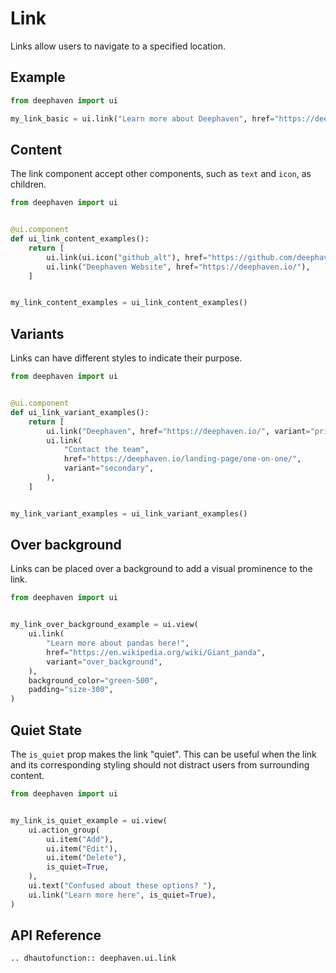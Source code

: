 # Link

Links allow users to navigate to a specified location.

## Example

```python
from deephaven import ui

my_link_basic = ui.link("Learn more about Deephaven", href="https://deephaven.io/")
```


## Content

The link component accept other components, such as `text` and `icon`, as children.

```python
from deephaven import ui


@ui.component
def ui_link_content_examples():
    return [
        ui.link(ui.icon("github_alt"), href="https://github.com/deephaven"),
        ui.link("Deephaven Website", href="https://deephaven.io/"),
    ]


my_link_content_examples = ui_link_content_examples()
```


## Variants

Links can have different styles to indicate their purpose.

```python
from deephaven import ui


@ui.component
def ui_link_variant_examples():
    return [
        ui.link("Deephaven", href="https://deephaven.io/", variant="primary"),
        ui.link(
            "Contact the team",
            href="https://deephaven.io/landing-page/one-on-one/",
            variant="secondary",
        ),
    ]


my_link_variant_examples = ui_link_variant_examples()
```

## Over background 

Links can be placed over a background to add a visual prominence to the link.

```python
from deephaven import ui


my_link_over_background_example = ui.view(
    ui.link(
        "Learn more about pandas here!",
        href="https://en.wikipedia.org/wiki/Giant_panda",
        variant="over_background",
    ),
    background_color="green-500",
    padding="size-300",
)
```

## Quiet State

The `is_quiet` prop makes the link  "quiet". This can be useful when the link and its corresponding styling should not distract users from surrounding content.

```python
from deephaven import ui


my_link_is_quiet_example = ui.view(
    ui.action_group(
        ui.item("Add"),
        ui.item("Edit"),
        ui.item("Delete"),
        is_quiet=True,
    ),
    ui.text("Confused about these options? "),
    ui.link("Learn more here", is_quiet=True),
)
```


## API Reference

```{eval-rst}
.. dhautofunction:: deephaven.ui.link
```





